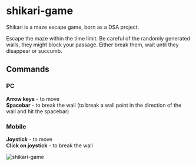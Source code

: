 # shikari-game

Shikari is a maze escape game, born as a DSA project.

Escape the maze within the time limit.
Be careful of the randomly generated walls, they might block your passage. 
Either break them, wait until they disappear or succumb.

## Commands
### PC
<strong>Arrow keys</strong> - to move<br/>
<strong>Spacebar</strong> -  to break the wall (to break a wall point in the direction of the wall and hit the spacebar)

### Mobile
<strong>Joystick</strong> - to move<br/>
<strong>Click on joystick</strong> - to break the wall

<img src="https://i.ibb.co/rZNVcJ2/Schermata-2022-08-15-alle-12-36-26.png/" alt="shikari-game">